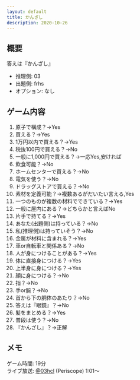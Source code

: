 ```yaml
---
layout: default
title: かんざし
description: 2020-10-26
---
```


## 概要

答えは『かんざし』

- 推理側: 03
- 出題側: frhs
- オプション: なし

## ゲーム内容

1. 原子で構成？→Yes
2. 買える？→Yes
3. 1万円以内で買える？→Yes
4. 税抜100円で買える？→No
5. 一般に1,000円で買える？→一応Yes,安ければ
6. 飲食可能？→No
7. ホームセンターで買える？→No
8. 電気を使う？→No
9. ドラッグストアで買える？→No
10. 素材を定義可能？→複数あるがだいたい言える,Yes
11. 一つのものが複数の材料でできている？→Yes
12. 一般に屋内にある？→どちらかと言えばNo
13. 片手で持てる？→Yes
14. あなた(出題側)は持っている？→No
15. 私(推理側)は持っていそう？→No
16. 金属が材料に含まれる？→Yes
17. 車or自転車と関係ある？→No
18. 人が身につけることがある？→Yes
19. 体に直接身につける？→Yes
20. 上半身に身につける？→Yes
21. 顔に身につける？→No
22. 指？→No
23. 手or腕？→No
24. 首から下の胴体のあたり？→No
25. 答えは『眼鏡』？→No
26. 髪をまとめる？→Yes
27. 普段は使う？→No
28. 『かんざし』？→正解

## メモ

ゲーム時間: 19分  
ライブ放送: [@03hcl](https://www.periscope.tv/03hcl/1gqxvaNeLpjJB?t=1m1s) (Periscope) 1:01～
